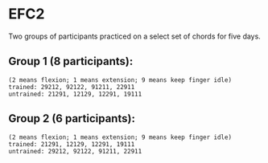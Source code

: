 # EFC2
Two groups of participants practiced on a select set of chords for five days.

## Group 1 (8 participants):
    (2 means flexion; 1 means extension; 9 means keep finger idle)
    trained: 29212, 92122, 91211, 22911
    untrained: 21291, 12129, 12291, 19111

## Group 2 (6 participants):
    (2 means flexion; 1 means extension; 9 means keep finger idle)
    trained: 21291, 12129, 12291, 19111
    untrained: 29212, 92122, 91211, 22911
